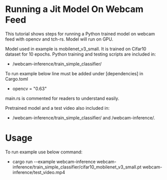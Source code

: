 # Running a Jit Model On Webcam Feed
This tutorial shows steps for running a Python trained model on webcam feed with opencv and tch-rs. Model will run on GPU.

Model used in example is mobilenet_v3_small. It is trained on Cifar10 dataset for 10 epochs. Python training and testing scripts are included in: 
* /webcam-inference/train_simple_classifier/

To run example below line must be added under [dependencies] in Cargo.toml
* opencv = "0.63" 

main.rs is commented for readers to understand easily.

Pretrained model and a test video also included in: 

* /webcam-inference/train_simple_classifier/ and /webcam-inference/.

# Usage
To run example use below command:
* cargo run --example webcam-inference webcam-inference/train_simple_classifier/cifar10_mobilenet_v3_small.pt webcam-inference/test_video.mp4


